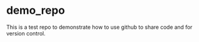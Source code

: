 # demo_repo
This is a test repo to demonstrate how to use github to share code and for version control.
